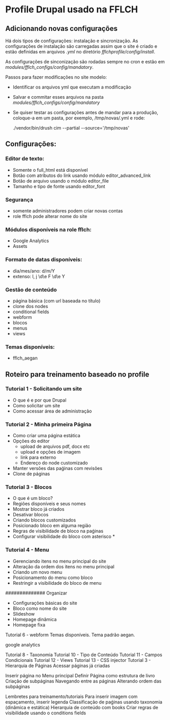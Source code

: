 # Profile Drupal usado na FFLCH

## Adicionando novas configurações

Há dois tipos de configurações: instalação e sincronização.
As configurações de instalação são carregadas assim que o site é criado
e estão definidas em arquivos *.yml* no diretório *fflchprofile/config/install*.

As configurações de sinconização são rodadas sempre no cron e estão
em *modules/fflch_configs/config/mandatory*.

Passos para fazer modificações no site modelo:

 - Identificar os arquivos yml que executam a modificação
 - Salvar e commitar esses arquivos na pasta *modules/fflch_configs/config/mandatory*

 - Se quiser testar as configurações antes de mandar para a produção, coloque-a em um pasta,
por exemplo, /tmp/novas/.yml e rode:

    ./vendor/bin/drush cim --partial --source='/tmp/novas'

## Configurações:

### Editor de texto:

 - Somente o full_html está disponível
 - Botão com atríbutos do link usando módulo editor_advanced_link
 - Botão de arquivo usando o módulo editor_file
 - Tamanho e tipo de fonte usando editor_font

### Segurança

 - somente administradores podem criar novas contas
 - role fflch pode alterar nome do site

### Módulos disponíveis na role fflch:

 - Google Analytics
 - Assets

### Formato de datas disponíveis:

 - dia/mes/ano: d/m/Y
 - extenso: l, j \d\e F \d\e Y

### Gestão de conteúdo

 - página básica (com url baseada no título)
 - clone dos nodes
 - conditional fields
 - webform
 - blocos
 - menus
 - views

### Temas disponíveis:

 - fflch_aegan

## Roteiro para treinamento baseado no profile

### Tutorial 1 - Solicitando um site

 - O que é e por que Drupal
 - Como solicitar um site
 - Como acessar área de administração

### Tutorial 2 - Minha primeira Página

 - Como criar uma página estática
 - Opções do editor
   - upload de arquivos pdf, docx etc
   - upload e opções de imagem
   - link para externo
   - Endereço do node customizado
 - Manter versões das paǵinas com revisões
 - Clone de páginas

### Tutorial 3 - Blocos

 - O que é um bloco?
 - Regiões disponíveis e seus nomes
 - Mostrar bloco já criados
 - Desativar blocos
 - Criando blocos customizados
 - Posicionado bloco em alguma região
 - Regras de visibilidade de bloco na paǵinas
 - Configurar visibilidade do bloco com asterisco *

### Tutorial 4 - Menu

 - Gerenciando itens no menu principal do site
 - Alteração da ordem dos itens no menu principal
 - Criando um novo menu
 - Posicionamento do menu como bloco
 - Restringir a visibilidade do bloco de menu


##############  Organizar

 - Configurações básicas do site
 - Bloco como nome do site
 - Slideshow
 - Homepage dinâmica
 - Homepage fixa

Tutorial 6 - webform
Temas disponíveis. Tema padrão aegan.

google analytics

Tutorial 8 - Taxonomia
Tutorial 10 - Tipo de Conteúdo
Tutorial 11 - Campos Condicionais
Tutorial 12 - Views
Tutorial 13 - CSS injector
Tutorial 3 - Hierarquia de Páginas
Acessar páginas já criadas

Inserir página no Menu principal
Definir Página como estrutura de livro
Criação de subpáginas
Navegando entre as páginas
Alterando ordem das subpáginas

Lembretes para treinamento/tutoriais
Para inserir imagem com espaçamento, inserir legenda
Classificação de paǵinas usando taxonomia (dinâmica e estática)
Hierarquia de conteúdo com books
Criar regras de visibilidade usando o conditions fields







